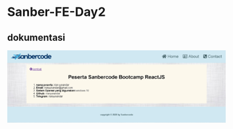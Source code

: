 # Sanber-FE-Day2

## dokumentasi

<img  src="https://github.com/rianyunandar/Sanber-FE-Day2/blob/master/documentasi/about.jpg" alt="about"></a>
